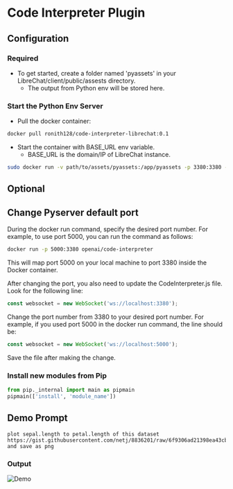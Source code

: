 # Code Interpreter Plugin

## Configuration

### Required
- To get started, create a folder named 'pyassets' in your LibreChat/client/public/assests directory.
    - The output from Python env will be stored here.

### Start the Python Env Server
- Pull the docker container: 
```sh
docker pull ronith128/code-interpreter-librechat:0.1
```
- Start the container with BASE_URL env variable.
    - BASE_URL is the domain/IP of LibreChat instance. 
```sh
sudo docker run -v path/to/assets/pyassets:/app/pyassets -p 3380:3380 -e BASE_URL='https://baseurl' python-server
```

## Optional 

## Change Pyserver default port
During the docker run command, specify the desired port number. For example, to use port 5000, you can run the command as follows:

```bash
docker run -p 5000:3380 openai/code-interpreter
```
This will map port 5000 on your local machine to port 3380 inside the Docker container.

After changing the port, you also need to update the CodeInterpreter.js file. Look for the following line:

```js
const websocket = new WebSocket('ws://localhost:3380');
```
Change the port number from 3380 to your desired port number. For example, if you used port 5000 in the docker run command, the line should be:

```js
const websocket = new WebSocket('ws://localhost:5000');
```
Save the file after making the change.

### Install new modules from Pip

```python
from pip._internal import main as pipmain
pipmain(['install', 'module_name'])
```

## Demo Prompt 
```
plot sepal.length to petal.length of this dataset https://gist.githubusercontent.com/netj/8836201/raw/6f9306ad21398ea43cba4f7d537619d0e07d5ae3/iris.csv and save as png
```
### Output

![Demo](https://i.ibb.co/5FMc72R/Screenshot-2023-09-01-235043.png)